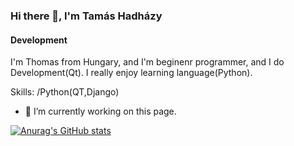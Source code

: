 ### Hi there 👋, I'm Tamás Hadházy
#### Development
I'm Thomas from Hungary, and I'm beginenr programmer, and I do Development(Qt). I really enjoy learning language(Python).

Skills: /Python(QT,Django)

- 🔭 I’m currently working on this page. 





[![Anurag's GitHub stats](https://github-readme-stats.vercel.app/api?username=Hels15)](https://github.com/anuraghazra/github-readme-stats)
